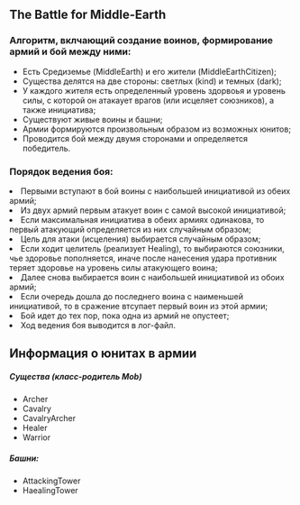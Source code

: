 <h2>The Battle for Middle-Earth</h2>
<h3>Алгоритм, вклчающий создание воинов, формирование армий и бой между ними:</h3>
<ul>
  <li>Есть Средиземье (MiddleEarth) и его жители (MiddleEarthCitizen);</li>
  <li>Существа делятся на две стороны: светлых (kind) и темных (dark);</li>
  <li>У каждого жителя есть определенный уровень здорвоья и уровень силы, с которой он атакаует врагов (или исцеляет союзников), а также инициатива;</li>
  <li>Существуют живые воины и башни;</li>
  <li>Армии формируются произвольным образом из возможных юнитов;</li>
  <li>Проводится бой между двумя сторонами и определяется победитель.</li>
</ul>
<h3>Порядок ведения боя:</h3>
  <li>Первыми вступают в бой воины с наибольшей инициативой из обеих армий;</li>
  <li>Из двух армий первым атакует воин с самой высокой инициативой;</li>
  <li>Если максимальная инициатива в обеих армиях одинакова, то первый атакующий определяется из них случайным образом;</li>
  <li>Цель для атаки (исцеления) выбирается случайным образом;</li>
  <li>Если ходит целитель (реализует Healing), то выбираются союзники, чье здоровье пополняется, иначе после нанесения удара противник теряет здоровье на уровень силы атакующего воина;</li>
  <li>Далее снова выбирается воин с наибольшей инициативой из обоих армий;</li>
  <li>Если очередь дошла до последнего воина с наименьшей инициативой, то в сражение втсупает первый воин из этой армии;</li>
  <li>Бой идет до тех пор, пока одна из армий не опустеет;</li>
  <li>Ход ведения боя выводится в лог-файл.</li>
</ul>

<h2>Информация о юнитах в армии</h2>
  <h5>Существа (класс-родитель Mob)</h5> 
      <ul>
        <li>Archer</li>
        <li>Cavalry</li>
        <li>CavalryArcher</li>
        <li>Healer</li>	
        <li>Warrior</li>
      </ul>
  <h5>Башни:</h5>
    <ul>
       <li>AttackingTower</li>
       <li>HaealingTower</li>
    </ul>
